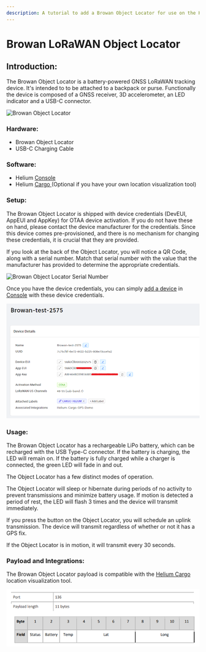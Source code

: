 ```yaml
---
description: A tutorial to add a Browan Object Locator for use on the Helium Network
---
```


# Browan LoRaWAN Object Locator

## Introduction:

The Browan Object Locator is a battery-powered GNSS LoRaWAN tracking device. It's intended to to be attached to a backpack or purse. Functionally the device is composed of a GNSS receiver, 3D accelerometer,  an LED indicator and a USB-C connector. 



![Browan Object Locator](https://lh3.googleusercontent.com/kojYLLk6Y-ifds5PBCBcUJXOsFFeiI1tH7saCLBWds57og5J5f1nB5PGM1Zf-eYJpYTW9T4uuqaLpfRTkWyirdv3jOYs7rCu3mlmsCpje3Xba5rN2evVP1aOYiEZSgmy11VHoCwQ)

### Hardware: 

* Browan Object Locator
* USB-C Charging Cable

### Software: 

* Helium  [Console](../../console/introduction.md)
* Helium [Cargo ](../../console/integrations/cargo.md)\(Optional if you have your own location visualization tool\) 

### Setup: 

The Browan Object Locator is shipped with device credentials \(DevEUI, AppEUI and AppKey\) for OTAA device activation. If you do not have these on hand, please contact the device manufacturer for the credentials. Since this device comes pre-provisioned, and there is no mechanism for changing these credentials, it is crucial that they are provided. 

If you look at the back of the Object Locator, you will notice a QR Code, along with a serial number. Match that serial number with the value that the manufacturer has provided to determine the appropriate credentials. 

![Browan Object Locator Serial Number](../../.gitbook/assets/image%20%2862%29.png)

Once you have the device credentials, you can simply [add a device](../../console/adding-devices.md) in [Console](../../console/introduction.md) with these device credentials. 

![Adding Browan Object Locator in Console](../../.gitbook/assets/image%20%2820%29.png)

### Usage: 

The Browan Object Locator has a rechargeable  LiPo battery, which can be recharged with the USB Type-C connector.  If the battery is charging, the LED will remain on. If the battery is fully charged while a charger is connected, the green LED will fade in and out. 

The Object Locator has a few distinct modes of operation. 

The Object Locator will sleep or hibernate during periods of no activity to prevent transmissions and minimize battery usage. If motion is detected a period of rest, the LED will flash 3 times and the device will transmit immediately. 

If you press the button on the Object Locator, you will schedule an uplink transmission. The device will transmit regardless of whether or not it has a GPS fix. 

If the Object Locator is in motion, it will transmit every 30 seconds. 

### Payload and Integrations: 

The Browan Object Locator payload is compatible with the [Helium Cargo](../../console/integrations/cargo.md) location visualization tool. 

![Browan Object Locator Payload](../../.gitbook/assets/image%20%2850%29.png)

###  

